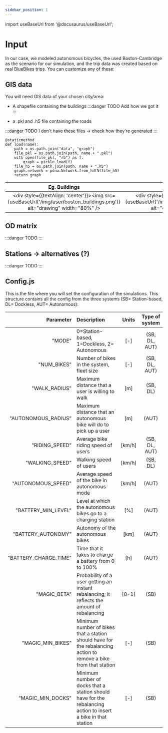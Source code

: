 ```yaml
---
sidebar_position: 1
---
```

import useBaseUrl from '@docusaurus/useBaseUrl';

# Input

In our case, we modeled autonomous bicycles, the used Boston-Cambridge as the scenario for our simulation, and the trip data was created based on real BlueBikes trips. You can customize any of these:

## GIS data

You will need GIS data of your chosen city/area: 
* A shapefile containing the buildings 
:::danger TODO
    Add how we got it
:::
 
* a .pkl and .h5 file containing the roads

:::danger TODO
    I don't have these files -> check how they're generated
:::

```shell
@staticmethod
def load(name):
    path = os.path.join("data", "graph")
    file_pkl = os.path.join(path, name + ".pkl")
    with open(file_pkl, "rb") as f:
        graph = pickle.load(f)
    file_h5 = os.path.join(path, name + ".h5")
    graph.network = pdna.Network.from_hdf5(file_h5)
    return graph
```

Eg. Buildings            |  Eg. Road network
:-------------------------:|:-------------------------:
|<div style={{textAlign: 'center'}}><img src={useBaseUrl('/img/user/boston_buildings.png')} alt="drawing" width="80%" /> </div> | <div style={{textAlign: 'center'}}> <img src={useBaseUrl('/img/user/boston_road_network.png')} alt="drawing" width="80%" /> </div>|


## OD matrix

:::danger TODO
:::

## Stations -> alternatives (?)
:::danger TODO
:::

## Config.js

This is the file where you will set the configuration of the simulations. This structure contains all the config from the three systems (SB= Station-based, DL= Dockless, AUT= Autonomous): 

| Parameter        |      Description     |   Units | Type of system |
| -------------: | :----------- | :-----: | :-----: |
| "MODE" | 0=Station-based, 1=Dockless, 2= Autonomous | [-] | (SB, DL, AUT) |
| "NUM_BIKES" | Number of bikes in the system, fleet size | [-] | (SB, DL, AUT) |
| "WALK_RADIUS" | Maximum distance that a user is willing to walk | [m] | (SB, DL) |
| "AUTONOMOUS_RADIUS" | Maximum distance that an autonomous bike will do to pick up a user | [m] | (AUT) |
| "RIDING_SPEED" | Average bike riding speed of users | [km/h] | (SB, DL, AUT) |
| "WALKING_SPEED" | Walking speed of users | [km/h] | (SB, DL) |
| "AUTONOMOUS_SPEED" | Average speed of the bike in autonomous mode | [km/h] | (AUT) |
| "BATTERY_MIN_LEVEL" | Level at which the autonomous bikes go to a charging station | [%] | (AUT) |
| "BATTERY_AUTONOMY" | Autonomy of the autonomous bikes | [km] | (AUT) |
| "BATTERY_CHARGE_TIME" | Time that it takes to charge a battery from 0 to 100% | [h] | (AUT) |
| "MAGIC_BETA" | Probability of a user getting an instant rebalancing; it reflects the amount of rebalancing | [0-1] | (SB) |
| "MAGIC_MIN_BIKES" | Minimum number of bikes that a station should have for the rebalancing action to remove a bike from that station | [-] | (SB) |
| "MAGIC_MIN_DOCKS" | Minimum number of docks that a station should have for the rebalancing action to insert a bike in that station | [-] |(SB) |





